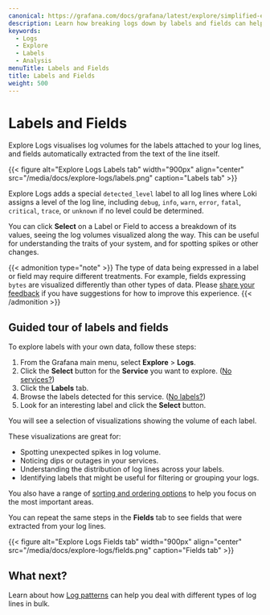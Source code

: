 ```yaml
---
canonical: https://grafana.com/docs/grafana/latest/explore/simplified-exploration/logs/labels-and-fields/
description: Learn how breaking logs down by labels and fields can help you find the signal in the noise.
keywords:
  - Logs
  - Explore
  - Labels
  - Analysis
menuTitle: Labels and Fields
title: Labels and Fields
weight: 500
---
```


# Labels and Fields

Explore Logs visualises log volumes for the labels attached to your log lines, and fields automatically extracted from the text of the line itself.

{{< figure alt="Explore Logs Labels tab" width="900px" align="center" src="/media/docs/explore-logs/labels.png" caption="Labels tab" >}}

Explore Logs adds a special `detected_level` label to all log lines where Loki assigns a level of the log line, including `debug`, `info`, `warn`, `error`, `fatal`, `critical`, `trace`, or `unknown` if no level could be determined.

You can click **Select** on a Label or Field to access a breakdown of its values, seeing the log volumes visualized along the way.
This can be useful for understanding the traits of your system, and for spotting spikes or other changes.

{{< admonition type="note" >}}
The type of data being expressed in a label or field may require different treatments. For example, fields expressing `bytes` are visualized differently than other types of data. Please [share your feedback](https://forms.gle/1sYWCTPvD72T1dPH9) if you have suggestions for how to improve this experience.
{{< /admonition >}}

## Guided tour of labels and fields

To explore labels with your own data, follow these steps:

1. From the Grafana main menu, select **Explore** > **Logs**.
1. Click the **Select** button for the **Service** you want to explore. ([No services?](https://grafana.com/docs/grafana-cloud/visualizations/simplified-exploration/logs/troubleshooting/#there-are-no-services))
1. Click the **Labels** tab.
1. Browse the labels detected for this service. ([No labels?](https://grafana.com/docs/grafana-cloud/visualizations/simplified-exploration/logs/troubleshooting/#there-are-no-labels))
1. Look for an interesting label and click the **Select** button.

You will see a selection of visualizations showing the volume of each label.

These visualizations are great for:

- Spotting unexpected spikes in log volume.
- Noticing dips or outages in your services.
- Understanding the distribution of log lines across your labels.
- Identifying labels that might be useful for filtering or grouping your logs.

You also have a range of [sorting and ordering options](https://grafana.com/docs/grafana-cloud/visualizations/simplified-exploration/logs/ordering/) to help you focus on the most important areas.

You can repeat the same steps in the **Fields** tab to see fields that were extracted from your log lines.

{{< figure alt="Explore Logs Fields tab" width="900px" align="center" src="/media/docs/explore-logs/fields.png" caption="Fields tab" >}}

## What next?

Learn about how [Log patterns](https://grafana.com/docs/grafana-cloud/visualizations/simplified-exploration/logs/patterns/) can help you deal with different types of log lines in bulk.
